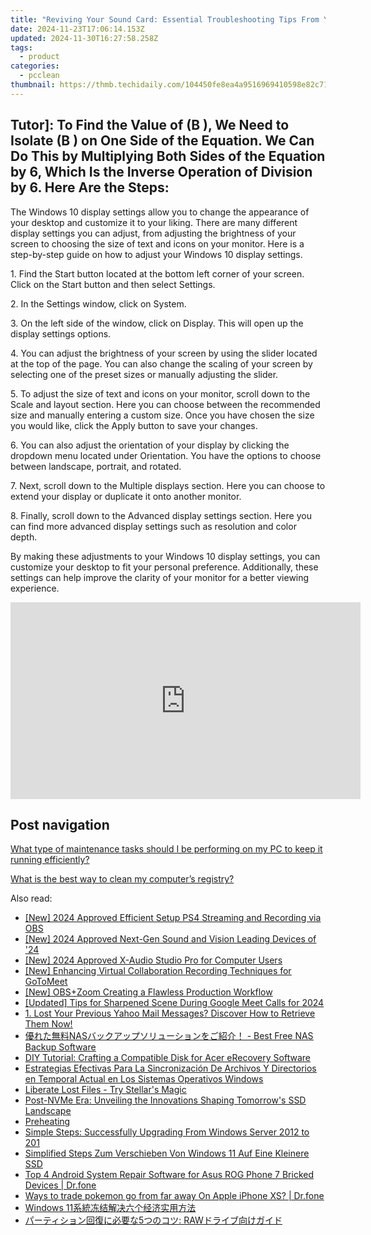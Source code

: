 ```yaml
---
title: "Reviving Your Sound Card: Essential Troubleshooting Tips From YL Tech Experts | YL Computing Support"
date: 2024-11-23T17:06:14.153Z
updated: 2024-11-30T16:27:58.258Z
tags:
  - product
categories:
  - pcclean
thumbnail: https://thmb.techidaily.com/104450fe8ea4a9516969410598e82c71d2951cffe9ee598f36dc42477a8a3193.jpg
---
```


## Tutor]: To Find the Value of \(B \), We Need to Isolate \(B \) on One Side of the Equation. We Can Do This by Multiplying Both Sides of the Equation by 6, Which Is the Inverse Operation of Division by 6. Here Are the Steps:

The Windows 10 display settings allow you to change the appearance of your desktop and customize it to your liking. There are many different display settings you can adjust, from adjusting the brightness of your screen to choosing the size of text and icons on your monitor. Here is a step-by-step guide on how to adjust your Windows 10 display settings. 

1\. Find the Start button located at the bottom left corner of your screen. Click on the Start button and then select Settings.

2\. In the Settings window, click on System.

3\. On the left side of the window, click on Display. This will open up the display settings options. 

4\. You can adjust the brightness of your screen by using the slider located at the top of the page. You can also change the scaling of your screen by selecting one of the preset sizes or manually adjusting the slider.

5\. To adjust the size of text and icons on your monitor, scroll down to the Scale and layout section. Here you can choose between the recommended size and manually entering a custom size. Once you have chosen the size you would like, click the Apply button to save your changes.

6\. You can also adjust the orientation of your display by clicking the dropdown menu located under Orientation. You have the options to choose between landscape, portrait, and rotated.

7\. Next, scroll down to the Multiple displays section. Here you can choose to extend your display or duplicate it onto another monitor.

8\. Finally, scroll down to the Advanced display settings section. Here you can find more advanced display settings such as resolution and color depth. 

By making these adjustments to your Windows 10 display settings, you can customize your desktop to fit your personal preference. Additionally, these settings can help improve the clarity of your monitor for a better viewing experience.

<!-- affiliate ads begin -->
<iframe width="560" height="315" src="https://www.youtube.com/embed/YezPJZzPJ8Q?si=xF1t4BQHFquzvnzE" title="YouTube video player" frameborder="0" allow="accelerometer; autoplay; clipboard-write; encrypted-media; gyroscope; picture-in-picture; web-share" referrerpolicy="strict-origin-when-cross-origin" allowfullscreen></iframe>
<!-- affiliate ads end -->

## Post navigation

[What type of maintenance tasks should I be performing on my PC to keep it running efficiently?](https://tools.techidaily.com/pcclean/products/)

[What is the best way to clean my computer’s registry?](https://tools.techidaily.com/pcclean/products/)

<ins class="adsbygoogle"
     style="display:block"
     data-ad-format="autorelaxed"
     data-ad-client="ca-pub-7571918770474297"
     data-ad-slot="1223367746"></ins>

<ins class="adsbygoogle"
     style="display:block"
     data-ad-client="ca-pub-7571918770474297"
     data-ad-slot="8358498916"
     data-ad-format="auto"
     data-full-width-responsive="true"></ins>

<span class="atpl-alsoreadstyle">Also read:</span>
<div><ul>
<li><a href="https://video-capture.techidaily.com/new-2024-approved-efficient-setup-ps4-streaming-and-recording-via-obs/"><u>[New] 2024 Approved Efficient Setup PS4 Streaming and Recording via OBS</u></a></li>
<li><a href="https://article-tips.techidaily.com/new-2024-approved-next-gen-sound-and-vision-leading-devices-of-24/"><u>[New] 2024 Approved Next-Gen Sound and Vision Leading Devices of '24</u></a></li>
<li><a href="https://screen-video-capture.techidaily.com/new-2024-approved-x-audio-studio-pro-for-computer-users/"><u>[New] 2024 Approved X-Audio Studio Pro for Computer Users</u></a></li>
<li><a href="https://on-screen-recording.techidaily.com/new-enhancing-virtual-collaboration-recording-techniques-for-gotomeet/"><u>[New] Enhancing Virtual Collaboration Recording Techniques for GoToMeet</u></a></li>
<li><a href="https://screen-video-capture.techidaily.com/new-obspluszoom-creating-a-flawless-production-workflow/"><u>[New] OBS+Zoom Creating a Flawless Production Workflow</u></a></li>
<li><a href="https://vp-tips.techidaily.com/updated-tips-for-sharpened-scene-during-google-meet-calls-for-2024/"><u>[Updated] Tips for Sharpened Scene During Google Meet Calls for 2024</u></a></li>
<li><a href="https://win-cloud.techidaily.com/1-lost-your-previous-yahoo-mail-messages-discover-how-to-retrieve-them-now/"><u>1. Lost Your Previous Yahoo Mail Messages? Discover How to Retrieve Them Now!</u></a></li>
<li><a href="https://win-cloud.techidaily.com/nas-best-free-nas-backup-software/"><u>優れた無料NASバックアップソリューションをご紹介！ - Best Free NAS Backup Software</u></a></li>
<li><a href="https://win-cloud.techidaily.com/diy-tutorial-crafting-a-compatible-disk-for-acer-erecovery-software/"><u>DIY Tutorial: Crafting a Compatible Disk for Acer eRecovery Software</u></a></li>
<li><a href="https://win-cloud.techidaily.com/estrategias-efectivas-para-la-sincronizacion-de-archivos-y-directorios-en-temporal-actual-en-los-sistemas-operativos-windows/"><u>Estrategias Efectivas Para La Sincronización De Archivos Y Directorios en Temporal Actual en Los Sistemas Operativos Windows</u></a></li>
<li><a href="https://data-wizards.techidaily.com/liberate-lost-files-try-stellars-magic/"><u>Liberate Lost Files - Try Stellar's Magic</u></a></li>
<li><a href="https://hardware-updates.techidaily.com/post-nvme-era-unveiling-the-innovations-shaping-tomorrows-ssd-landscape/"><u>Post-NVMe Era: Unveiling the Innovations Shaping Tomorrow's SSD Landscape</u></a></li>
<li><a href="https://win-cloud.techidaily.com/preheating/"><u>Preheating</u></a></li>
<li><a href="https://win-cloud.techidaily.com/simple-steps-successfully-upgrading-from-windows-server-2012-to-201/"><u>Simple Steps: Successfully Upgrading From Windows Server 2012 to 201</u></a></li>
<li><a href="https://win-cloud.techidaily.com/simplified-steps-zum-verschieben-von-windows-11-auf-eine-kleinere-ssd/"><u>Simplified Steps Zum Verschieben Von Windows 11 Auf Eine Kleinere SSD</u></a></li>
<li><a href="https://howto.techidaily.com/top-4-android-system-repair-software-for-asus-rog-phone-7-bricked-devices-drfone-by-drfone-fix-android-problems-fix-android-problems/"><u>Top 4 Android System Repair Software for Asus ROG Phone 7 Bricked Devices | Dr.fone</u></a></li>
<li><a href="https://ios-pokemon-go.techidaily.com/ways-to-trade-pokemon-go-from-far-away-on-apple-iphone-xs-drfone-by-drfone-virtual-ios/"><u>Ways to trade pokemon go from far away On Apple iPhone XS? | Dr.fone</u></a></li>
<li><a href="https://win-cloud.techidaily.com/1728502009994-windows-11/"><u>Windows 11系統冻结解决六个经济实用方法</u></a></li>
<li><a href="https://win-cloud.techidaily.com/5-raw/"><u>パーティション回復に必要な5つのコツ: RAWドライブ向けガイド</u></a></li>
</ul></div>

